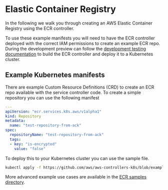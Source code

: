 # Elastic Container Registry

In the following we walk you through creating an AWS Elastic Container Registry using the ECR controller.

To use these example manifests you will need to have the ECR controller deployed with the correct IAM permissions to create an example ECR repo.
During the development preview can follow the [development testing documentation](../../../dev-docs/testing.md) to build the ECR controller and deploy it to a Kubernetes cluster.

## Example Kubernetes manifests

There are example Custom Resource Definitions (CRD) to create an ECR repo available with the service controller code.
To create a simple repository you can use the following manifest

```yaml
---
apiVersion: "ecr.services.k8s.aws/v1alpha1"
kind: Repository
metadata:
  name: "test-repository-from-ack"
spec:
  repositoryName: "test-repository-from-ack"
  tags:
  - key: "is-encrypted"
    value: "false"
```

To deploy this to your Kubernetes cluster you can use the sample file.

```sh
kubectl apply -f https://github.com/aws/aws-controllers-k8s/blob/examples/services/ecr/config/samples/example-repo.yaml
```

More advanced example use cases are available in the [ECR samples directory](https://github.com/aws/aws-controllers-k8s/tree/examples/services/ecr/config/samples).